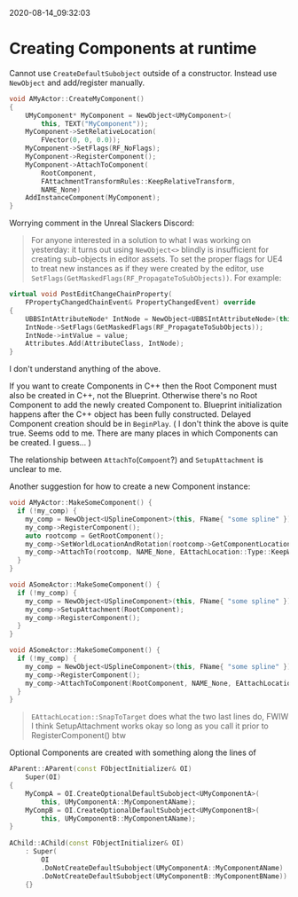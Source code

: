2020-08-14_09:32:03

# Creating Components at runtime

Cannot use `CreateDefaultSubobject` outside of a constructor.
Instead use `NewObject` and add/register manually.

```c++
void AMyActor::CreateMyComponent()
{
    UMyComponent* MyComponent = NewObject<UMyComponent>(
        this, TEXT("MyComponent"));
    MyComponent->SetRelativeLocation(
        FVector(0, 0, 0.0));
    MyComponent->SetFlags(RF_NoFlags);
    MyComponent->RegisterComponent();
    MyComponent->AttachToComponent(
        RootComponent,
        FAttachmentTransformRules::KeepRelativeTransform,
        NAME_None)
    AddInstanceComponent(MyComponent);
}
```

Worrying comment in the Unreal Slackers Discord:

> For anyone interested in a solution to what I was working on yesterday: it turns out using `NewObject<>` blindly is insufficient for creating sub-objects in editor assets. To set the proper flags for UE4 to treat new instances as if they were created by the editor, use `SetFlags(GetMaskedFlags(RF_PropagateToSubObjects))`. For example:

```c++
virtual void PostEditChangeChainProperty(
    FPropertyChangedChainEvent& PropertyChangedEvent) override
{
    UBBSIntAttributeNode* IntNode = NewObject<UBBSIntAttributeNode>(this);
    IntNode->SetFlags(GetMaskedFlags(RF_PropagateToSubObjects));
    IntNode->intValue = value;
    Attributes.Add(AttributeClass, IntNode);
}
```
I don't understand anything of the above.


If you want to create Components in C++ then the Root Component must also be created in C++, not the Blueprint.
Otherwise there's no Root Component to add the newly created Component to.
Blueprint initialization happens after the C++ object has been fully constructed.
Delayed Component creation should be in `BeginPlay`.
(
I don't think the above is quite true. Seems odd to me. There are many places in which Components can be created. I guess...
)


The relationship between `AttachTo`(`Compoent`?) and `SetupAttachment` is unclear to me.

Another suggestion for how to create a new Component instance:
```c++
void AMyActor::MakeSomeComponent() {
  if (!my_comp) {
    my_comp = NewObject<USplineComponent>(this, FName{ "some spline" });
    my_comp->RegisterComponent();
    auto rootcomp = GetRootComponent();
    my_comp->SetWorldLocationAndRotation(rootcomp->GetComponentLocation(), FRotator::ZeroRotator);
    my_comp->AttachTo(rootcomp, NAME_None, EAttachLocation::Type::KeepWorldPosition);
  }
}
```

```c++
void ASomeActor::MakeSomeComponent() {
  if (!my_comp) {
    my_comp = NewObject<USplineComponent>(this, FName{ "some spline" });
    my_comp->SetupAttachment(RootComponent);
    my_comp->RegisterComponent();
  }
}
```

```c++
void ASomeActor::MakeSomeComponent() {
  if (!my_comp) {
    my_comp = NewObject<USplineComponent>(this, FName{ "some spline" });
    my_comp->RegisterComponent();
    my_comp->AttachToComponent(RootComponent, NAME_None, EAttachLocation::SnapTotarget);
  }
}
```

> `EAttachLocation::SnapToTarget` does what the two last lines do, FWIW
> I think SetupAttachment works okay so long as you call it prior to RegisterComponent() btw


Optional Components are created with something along the lines of
```c++
AParent::AParent(const FObjectInitializer& OI)
    Super(OI)
{
    MyCompA = OI.CreateOptionalDefaultSubobject<UMyComponentA>(
        this, UMyComponentA::MyComponentAName);
    MyCompB = OI.CreateOptionalDefaultSubobject<UMyComponentB>(
        this, UMyComponentB::MyComponentAName);
}
    
AChild::AChild(const FObjectInitializer& OI)
    : Super(
        OI
        .DoNotCreateDefaultSubobject(UMyComponentA::MyComponentAName)
        .DoNotCreateDefaultSubobject(UMyComponentB::MyComponentBName))
    {}
```